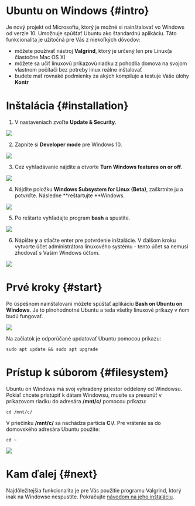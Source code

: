# Ubuntu on Windows {#intro}

Je nový projekt od Microsoftu, ktorý je možné si nainštalovať vo Windows od verzie 10. Umožnuje spúšťať Ubuntu ako štandardnú aplikáciu. Táto funkcionalita je užitočná pre Vás z niekoľkých dôvodov:
- môžete používať nástroj **Valgrind**, ktorý je určený len pre Linux(a čiastočne Mac OS X)
- môžete sa učiť linuxovú príkazovú riadku z pohodlia domova na svojom vlastnom počítači bez potreby linux reálne inštalovať
- budete mať rovnaké podmienky za akých kompiluje a testuje Vaše úlohy **Kontr**

# Inštalácia {#installation}

1. V nastaveniach zvoľte **Update & Security**.

  ![](/images/ubuntu-on-bash/install_01.png)

2. Zapnite si **Developer mode** pre Windows 10.

  ![](/images/ubuntu-on-bash/install_02.png)

3. Cez vyhľadávanie nájdite a otvorte **Turn Windows features on or off**.

  ![](/images/ubuntu-on-bash/install_03.png)

4. Nájdite položku **Windows Subsystem for Linux (Beta)**, zaškrtnite ju a potvrďte. Následne **reštartujte **Windows.

  ![](/images/ubuntu-on-bash/install_04.png)

5. Po reštarte vyhľadajte program **bash** a spustite. 

  ![](/images/ubuntu-on-bash/install_05.png)
  
6. Nápište **y** a stlačte enter pre potvrdenie inštalácie. V ďalšom kroku vytvorte účet administrátora linuxového systému - tento účet sa nemusí zhodovať s Vaším Windows účtom.

  ![](/images/ubuntu-on-bash/install_06.png)

# Prvé kroky {#start}

Po úspešnom nainštalovaní môžete spúštať aplikáciu **Bash on Ubuntu on Windows**. Je to plnohodnotné Ubuntu a teda všetky linuxové príkazy v ňom budú fungovať.

![](/images/ubuntu-on-bash/install_07.png)

Na začiatok je odporúčané updatovať Ubuntu pomocou príkazu:
```
sudo apt update && sudo apt upgrade
```

# Prístup k súborom {#filesystem}

Ubuntu on Windows má svoj vyhradený priestor oddelený od Windowsu. Pokiaľ chcete pristúpiť k dátam Windowsu, musíte sa presunúť v príkazovom riadku do adresára **/mnt/c/** pomocou príkazu:
```
cd /mnt/c/
```
V priečinku **/mnt/c/** sa nachádza partícia **C:/**. Pre vrátenie sa do domovského adresára Ubuntu použite:
```
cd ~
```

![](/images/ubuntu-on-bash/install_08.png)


# Kam ďalej {#next}

Najdôležitejšia funkcionalita je pre Vás použitie programu Valgrind, ktorý inak na Windowse nespustíte. Pokračujte [návodom na jeho inštaláciu](../valgrind/installation_windows.md).

